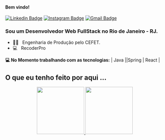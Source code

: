 #### Bem vindo!

 [![Linkedin Badge](https://img.shields.io/badge/-JoaoMarcos-6633cc?-LinkedIn-blue?style=flat-square&logo=Linkedin&logoColor=white&link=https://www.linkedin.com/in/joao-marcos-gabriel-santos-2981aa25/)](https://www.linkedin.com/in/joao-marcos-gabriel-santos-2981aa25/) 
 [![Instagram Badge](https://img.shields.io/badge/-Instagram-blue?style=flat-square&logo=Instagram&logoColor=white&link=https://instagram.com/joaomgsa)](https://instagram.com/joaomgsa) 
[![Gmail Badge](https://img.shields.io/badge/-joaomgsa@gmail.com-6633cc?style=flat-square&logo=Gmail&logoColor=white&link=mailto:joaomgsa@gmail.com)](mailto:joaomgsa@gmail.com)

### Sou um Desenvolvedor Web FullStack no Rio de Janeiro - RJ.

- 👨‍🎓  &nbsp; Engenharia de Produção pelo CEFET.
- :computer: &nbsp; RecoderPro

**💻 No Momento trabalhando com as tecnologias:**
 | Java ||Spring | React | 


## O que eu tenho feito por aqui ...
<div align="center">
  <a href="https://github.com/joaomgsa">
  <img height="150em" src="https://github-readme-stats.vercel.app/api?username=joaomgsa&show_icons=true&theme=dracula&include_all_commits=true&count_private=true"/>
  <img height="150em" src="https://github-readme-stats.vercel.app/api/top-langs/?username=joaomgsa&layout=compact&langs_count=7&theme=dracula"/>
</div>
